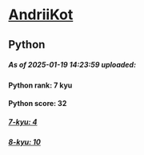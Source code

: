 # [AndriiKot](https://www.codewars.com/users/AndriiKot) 
## Python

##### As of 2025-01-19 14:23:59 uploaded:

#### Python rank: 7 kyu

#### Python score: 32

##### [7-kyu: 4](https://github.com/AndriiKot/Python__CodeWars/tree/main/kyu-7)

##### [8-kyu: 10](https://github.com/AndriiKot/Python__CodeWars/tree/main/kyu-8)

